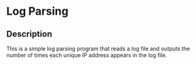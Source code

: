 # Log Parsing

## Description

This is a simple log parsing program that reads a log file and outputs the number of times each unique IP address appears in the log file.
